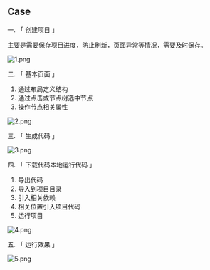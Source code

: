 ## Case

一. 「 创建项目 」

主要是需要保存项目进度，防止刷新，页面异常等情况，需要及时保存。

![1.png](https://p3-juejin.byteimg.com/tos-cn-i-k3u1fbpfcp/ed6ec1b97c7d4fd097df2a410325666f~tplv-k3u1fbpfcp-watermark.image?)

二. 「 基本页面 」

1. 通过布局定义结构
2. 通过点击或节点树选中节点
3. 操作节点相关属性

![2.png](https://p9-juejin.byteimg.com/tos-cn-i-k3u1fbpfcp/26f83dea3bf9491ba3d7c6b87b5e44f8~tplv-k3u1fbpfcp-watermark.image?)

三. 「 生成代码 」

![3.png](https://p9-juejin.byteimg.com/tos-cn-i-k3u1fbpfcp/08cf62f9e3bc42c3b1a0cf75ae11c6f6~tplv-k3u1fbpfcp-watermark.image?)

四. 「 下载代码本地运行代码 」

1. 导出代码
2. 导入到项目目录
3. 引入相关依赖
4. 相关位置引入项目代码
5. 运行项目

![4.png](https://p6-juejin.byteimg.com/tos-cn-i-k3u1fbpfcp/92ecd6d021c840638c16cbc37de021bd~tplv-k3u1fbpfcp-watermark.image?)

五. 「 运行效果 」

![5.png](https://p6-juejin.byteimg.com/tos-cn-i-k3u1fbpfcp/19547db094af4c60839c38fdc5471099~tplv-k3u1fbpfcp-watermark.image?)
